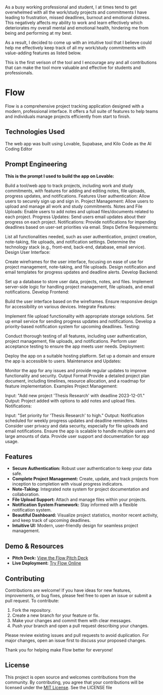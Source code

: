 As a busy working professional and student, I at times tend to get overwhelmed with all the work/study projects and commitments I have leading to frustration, missed deadlines, burnout and emotional distress. This negatively affects my ability to work and learn effectively which deteriorates my overall mental and emotional health, hindering me from being and performing at my best.

As a result, I decided to come up with an intuitive tool that I believe could help me effectively keep track of all my work/study commitments with value-adding features as listed below.

This is the first verison of the tool and I encourage any and all contributions that can make the tool more valuable and effective for students and professionals.

# Flow

Flow is a comprehensive project tracking application designed with a modern, professional interface. It offers a full suite of features to help teams and individuals manage projects efficiently from start to finish.

## Technologies Used

The web app was built using Lovable, Supabase, and Kilo Code as the AI Coding Editor


## Prompt Engineering

**This is the prompt I used to build the app on Lovable:**

Build a tool/web app to track projects, including work and study commitments, with features for adding and editing notes, file uploads, progress updates, and notifications.
Features
User authentication: Allow users to securely sign up and sign in.
Project Management: Allow users to upload and manage all work and study commitments.
Notes and File Uploads: Enable users to add notes and upload files/documents related to each project.
Progress Updates: Send users email updates about their progress on each project.
Notifications: Provide notifications for impending deadlines based on user-set priorities via email.
Steps
Define Requirements:


List all functionalities needed, such as user authentication, project creation, note-taking, file uploads, and notification settings.
Determine the technology stack (e.g., front-end, back-end, database, email service).
Design User Interface:


Create wireframes for the user interface, focusing on ease of use for project management, note-taking, and file uploads.
Design notification and email templates for progress updates and deadline alerts.
Develop Backend:


Set up a database to store user data, projects, notes, and files.
Implement server-side logic for handling project management, file uploads, and email notifications.
Develop Frontend:


Build the user interface based on the wireframes.
Ensure responsive design for accessibility on various devices.
Integrate Features:


Implement file upload functionality with appropriate storage solutions.
Set up email service for sending progress updates and notifications.
Develop a priority-based notification system for upcoming deadlines.
Testing:


Conduct thorough testing of all features, including user authentication, project management, file uploads, and notifications.
Perform user acceptance testing to ensure the app meets user needs.
Deployment:


Deploy the app on a suitable hosting platform.
Set up a domain and ensure the app is accessible to users.
Maintenance and Updates:


Monitor the app for any issues and provide regular updates to improve functionality and security.
Output Format
Provide a detailed project plan document, including timelines, resource allocation, and a roadmap for feature implementation.
Examples
Project Management:


Input: "Add new project 'Thesis Research' with deadline 2023-12-01."
Output: Project added with options to add notes and upload files.
Notifications:


Input: "Set priority for 'Thesis Research' to high."
Output: Notification scheduled for weekly progress updates and deadline reminders.
Notes
Consider user privacy and data security, especially for file uploads and email notifications.
Ensure the app is scalable to handle multiple users and large amounts of data.
Provide user support and documentation for app usage.



## Features

- **Secure Authentication:** Robust user authentication to keep your data safe.
- **Complete Project Management:** Create, update, and track projects from inception to completion with visual progress indicators.
- **Note-Taking:** Integrated note system for project documentation and collaboration.
- **File Upload Support:** Attach and manage files within your projects.
- **Notification System Framework:** Stay informed with a flexible notification system.
- **Beautiful Dashboard:** Visualize project statistics, monitor recent activity, and keep track of upcoming deadlines.
- **Intuitive UI:** Modern, user-friendly design for seamless project management.

## Demo & Resources

- **Pitch Deck:** [View the Flow Pitch Deck](https://gamma.app/docs/Flow-Your-Ultimate-Project-Tracking-Companion-2q6lwnyg2w5k478)
- **Live Deployment:** [Try Flow Online](https://project-taskflow.lovable.app/) 

## Contributing

Contributions are welcome! If you have ideas for new features, improvements, or bug fixes, please feel free to open an issue or submit a pull request. To contribute:

1. Fork the repository.
2. Create a new branch for your feature or fix.
3. Make your changes and commit them with clear messages.
4. Push your branch and open a pull request describing your changes.

Please review existing issues and pull requests to avoid duplication. For major changes, open an issue first to discuss your proposed changes.

Thank you for helping make Flow better for everyone!

## License

This project is open source and welcomes contributions from the community. By contributing, you agree that your contributions will be licensed under the [MIT License](LICENSE). See the LICENSE file